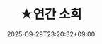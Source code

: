 ﻿---
title: "★연간 소회"
date: 2025-09-29T23:20:32+09:00
lastmod: 2025-10-02T20:01:27+09:00
type: docs
sidebar:
  open: true
weight: 2
---
<div style="display:none">
  <meta property="article:published_time" content="2025-09-29T14:20:32Z" />
  <meta property="article:modified_time" content="2025-10-02T11:01:27Z" />
</div>

